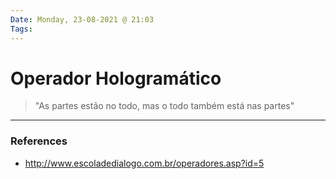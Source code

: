 ```yaml
---
Date: Monday, 23-08-2021 @ 21:03
Tags:
---
```

# Operador Hologramático
> "As partes estão no todo, mas o todo também está nas partes"



---
### References
- http://www.escoladedialogo.com.br/operadores.asp?id=5
